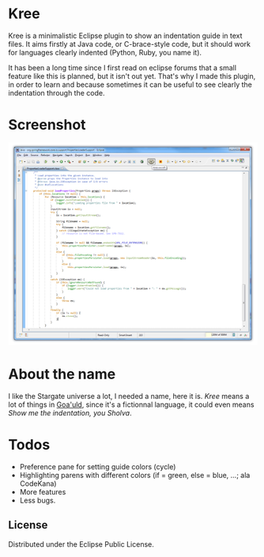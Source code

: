 # Kree

Kree is a minimalistic Eclipse plugin to show an indentation guide in text files. It aims firstly at Java code, or C-brace-style code, but it should work for languages clearly indented (Python, Ruby, you name it).

It has been a long time since I first read on eclipse forums that a small feature like this is planned, but it isn't out yet.
That's why I made this plugin, in order to learn and because sometimes it can be useful to see clearly the indentation through the code.

# Screenshot

[![On Windows](https://github.com/agrison/kree/raw/master/doc/screens/win1.small.png)](https://github.com/agrison/kree/raw/master/doc/screens/win1.png)

# About the name

I like the Stargate universe a lot, I needed a name, here it is. 
*Kree* means a lot of things in [Goa'uld](http://en.wikipedia.org/wiki/Goa'uld), since it's a fictionnal language, it could even means *Show me the indentation, you Sholva*.

# Todos

* Preference pane for setting guide colors (cycle)
* Highlighting parens with different colors (if = green, else = blue, ...; ala CodeKana)
* More features
* Less bugs.

## License

Distributed under the Eclipse Public License.
